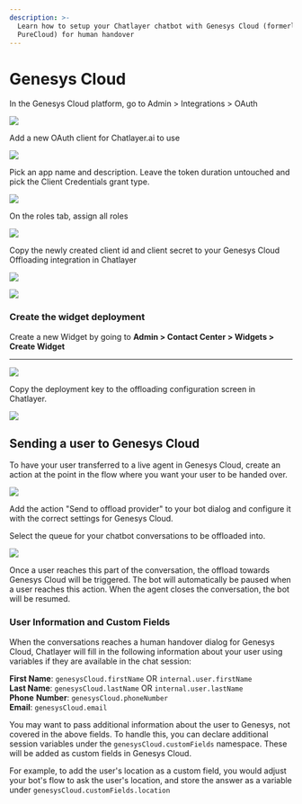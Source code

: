 ```yaml
---
description: >-
  Learn how to setup your Chatlayer chatbot with Genesys Cloud (formerly Genesys
  PureCloud) for human handover
---
```


# Genesys Cloud

In the Genesys Cloud platform, go to Admin > Integrations > OAuth

![](<../../.gitbook/assets/image (220).png>)

Add a new OAuth client for Chatlayer.ai to use

![](<../../.gitbook/assets/image (97).png>)

Pick an app name and description. Leave the token duration untouched and pick the Client Credentials grant type.

![](<../../.gitbook/assets/image (146).png>)

On the roles tab, assign all roles

![](<../../.gitbook/assets/image (36).png>)

Copy the newly created client id and client secret to your Genesys Cloud Offloading integration in Chatlayer

![](<../../.gitbook/assets/image (154).png>)

![](<../../.gitbook/assets/image (183).png>)

### Create the widget deployment

Create a new Widget by going to **Admin > Contact Center > Widgets > Create Widget**

****

![](<../../.gitbook/assets/image (12).png>)

Copy the deployment key to the offloading configuration screen in Chatlayer.

![](<../../.gitbook/assets/image (225).png>)

## Sending a user to Genesys Cloud

To have your user transferred to a live agent in Genesys Cloud, create an action at the point in the flow where you want your user to be handed over.

![](<../../.gitbook/assets/image (159).png>)

Add the action "Send to offload provider" to your bot dialog and configure it with the correct settings for Genesys Cloud.

Select the queue for your chatbot conversations to be offloaded into.

![](<../../.gitbook/assets/image (70).png>)

Once a user reaches this part of the conversation, the offload towards Genesys Cloud will be triggered. The bot will automatically be paused when a user reaches this action. When the agent closes the conversation, the bot will be resumed. 

### User Information and Custom Fields

When the conversations reaches a human handover dialog for Genesys Cloud, Chatlayer will fill in the following information about your user using variables if they are available in the chat session:

**First Name**: `genesysCloud.firstName` OR `internal.user.firstName`\
**Last Name**: `genesysCloud.lastName` OR `internal.user.lastName`\
**Phone** **Number**: `genesysCloud.phoneNumber`\
**Email**: `genesysCloud.email`

You may want to pass additional information about the user to Genesys, not covered in the above fields. To handle this, you can declare additional session variables under the `genesysCloud.customFields` namespace. These will be added as custom fields in Genesys Cloud. 

For example, to add the user's location as a custom field, you would adjust your bot's flow to ask the user's location, and store the answer as a variable under `genesysCloud.customFields.location`
